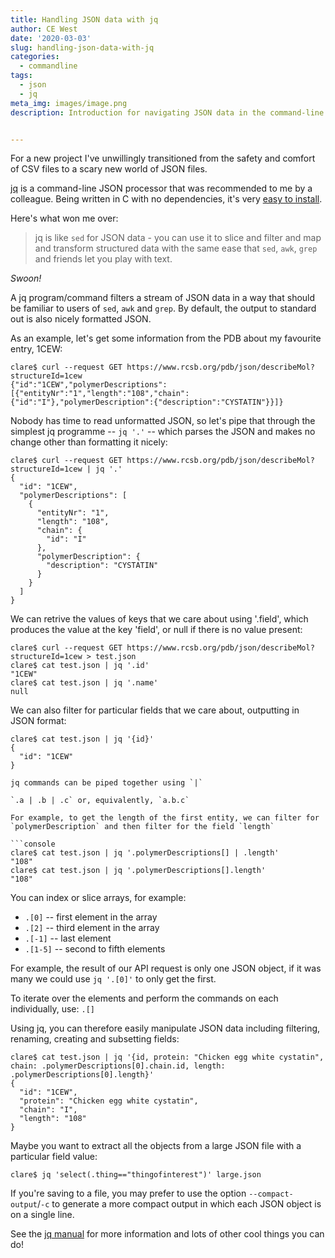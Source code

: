 ```yaml
---
title: Handling JSON data with jq
author: CE West
date: '2020-03-03'
slug: handling-json-data-with-jq
categories:
  - commandline
tags: 
  - json
  - jq
meta_img: images/image.png
description: Introduction for navigating JSON data in the command-line with jq


---
```


For a new project I've unwillingly transitioned from the safety and comfort of CSV files to a scary new world of JSON files.
<!--more-->

[jq](https://stedolan.github.io/jq/) is a command-line JSON processor that was recommended to me by a colleague. Being written in C with no dependencies, it's very [easy to install](https://stedolan.github.io/jq/download/). 

Here's what won me over:

> jq is like `sed` for JSON data - you can use it to slice and filter and map and transform structured data with the same ease that `sed`, `awk`, `grep` and friends let you play with text.

*Swoon!*

A jq program/command filters a stream of JSON data in a way that should be familiar to users of `sed`, `awk` and `grep`. By default, the output to standard out is also nicely formatted JSON. 

As an example, let's get some information from the PDB about my favourite entry, 1CEW:

```console 
clare$ curl --request GET https://www.rcsb.org/pdb/json/describeMol?structureId=1cew 
{"id":"1CEW","polymerDescriptions":[{"entityNr":"1","length":"108","chain":{"id":"I"},"polymerDescription":{"description":"CYSTATIN"}}]}
```

Nobody has time to read unformatted JSON, so let's pipe that through the simplest jq programme -- `jq '.'` --  which parses the JSON and makes no change other than formatting it nicely:

```console
clare$ curl --request GET https://www.rcsb.org/pdb/json/describeMol?structureId=1cew | jq '.'
{
  "id": "1CEW",
  "polymerDescriptions": [
    {
      "entityNr": "1",
      "length": "108",
      "chain": {
        "id": "I"
      },
      "polymerDescription": {
        "description": "CYSTATIN"
      }
    }
  ]
}
```

We can retrive the values of keys that we care about using '.field', which produces the value at the key 'field', or null if there is no value present:

```console
clare$ curl --request GET https://www.rcsb.org/pdb/json/describeMol?structureId=1cew > test.json
clare$ cat test.json | jq '.id'
"1CEW"
clare$ cat test.json | jq '.name'
null

```
We can also filter for particular fields that we care about, outputting in JSON format:

```console
clare$ cat test.json | jq '{id}'
{
  "id": "1CEW"
}

jq commands can be piped together using `|`

`.a | .b | .c` or, equivalently, `a.b.c`

For example, to get the length of the first entity, we can filter for `polymerDescription` and then filter for the field `length`

```console
clare$ cat test.json | jq '.polymerDescriptions[] | .length'
"108"
clare$ cat test.json | jq '.polymerDescriptions[].length'
"108"
```

You can index or slice arrays, for example:  
- `.[0]` -- first element in the array
- `.[2]` -- third element in the array
- `.[-1]` -- last element
- `.[1-5]` -- second to fifth elements

For example, the result of our API request is only one JSON object, if it was many we could use `jq '.[0]'` to only get the first.  

To iterate over the elements and perform the commands on each individually, use:
`.[]`  

Using jq, you can therefore easily manipulate JSON data including filtering, renaming, creating and subsetting fields:

```console
clare$ cat test.json | jq '{id, protein: "Chicken egg white cystatin", chain: .polymerDescriptions[0].chain.id, length: .polymerDescriptions[0].length}'
{
  "id": "1CEW",
  "protein": "Chicken egg white cystatin",
  "chain": "I",
  "length": "108"
}
```

Maybe you want to extract all the objects from a large JSON file with a particular field value:

```console
clare$ jq 'select(.thing=="thingofinterest")' large.json
```

If you're saving to a file, you may prefer to use the option `--compact-output`/`-c` to generate a more compact output in which each JSON object is on a single line. 

See the [jq manual](https://stedolan.github.io/jq/manual/) for more information and lots of other cool things you can do!



